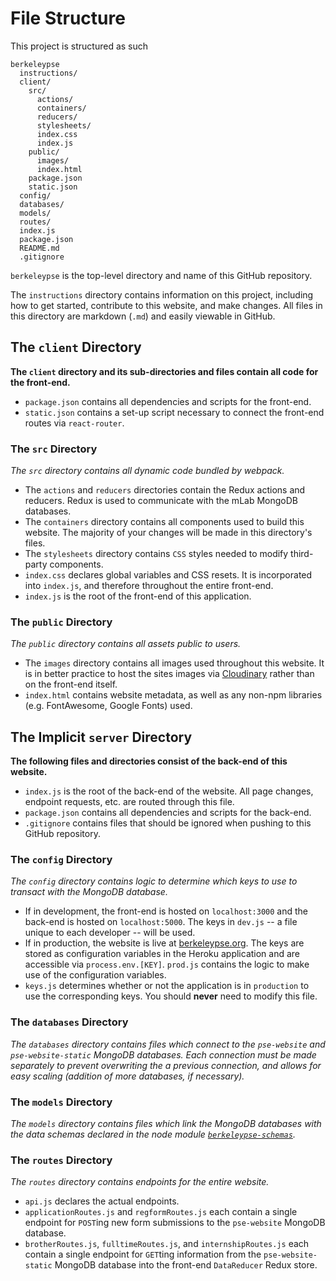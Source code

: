 # File Structure

This project is structured as such

```
berkeleypse
  instructions/
  client/
    src/
      actions/
      containers/
      reducers/
      stylesheets/
      index.css
      index.js
    public/
      images/
      index.html
    package.json
    static.json
  config/
  databases/
  models/
  routes/
  index.js
  package.json
  README.md
  .gitignore
```

`berkeleypse` is the top-level directory and name of this GitHub repository.

The `instructions` directory contains information on this project, including how to get started, contribute to this website, and make changes. All files in this directory are markdown (`.md`) and easily viewable in GitHub.

## The `client` Directory

**The `client` directory and its sub-directories and files contain all code for the front-end.**

* `package.json` contains all dependencies and scripts for the front-end.
* `static.json` contains a set-up script necessary to connect the front-end routes via `react-router`.

### The `src` Directory

_The `src` directory contains all dynamic code bundled by webpack._

* The `actions` and `reducers` directories contain the Redux actions and reducers. Redux is used to communicate with the mLab MongoDB databases.
* The `containers` directory contains all components used to build this website. The majority of your changes will be made in this directory's files.
* The `stylesheets` directory contains `CSS` styles needed to modify third-party components.
* `index.css` declares global variables and CSS resets. It is incorporated into `index.js`, and therefore throughout the entire front-end.
* `index.js` is the root of the front-end of this application.

### The `public` Directory

_The `public` directory contains all assets public to users._

* The `images` directory contains all images used throughout this website. It is in better practice to host the sites images via [Cloudinary](https://cloudinary.com/) rather than on the front-end itself.
* `index.html` contains website metadata, as well as any non-npm libraries (e.g. FontAwesome, Google Fonts) used.

## The Implicit `server` Directory

**The following files and directories consist of the back-end of this website.**

* `index.js` is the root of the back-end of the website. All page changes, endpoint requests, etc. are routed through this file.
* `package.json` contains all dependencies and scripts for the back-end.
* `.gitignore` contains files that should be ignored when pushing to this GitHub repository.

### The `config` Directory

_The `config` directory contains logic to determine which keys to use to transact with the MongoDB database._

* If in development, the front-end is hosted on `localhost:3000` and the back-end is hosted on `localhost:5000`. The keys in `dev.js` -- a file unique to each developer -- will be used.
* If in production, the website is live at [berkeleypse.org](http://berkeleypse.org). The keys are stored as configuration variables in the Heroku application and are accessible via `process.env.[KEY]`. `prod.js` contains the logic to make use of the configuration variables.
* `keys.js` determines whether or not the application is in `production` to use the corresponding keys. You should **never** need to modify this file.

### The `databases` Directory

_The `databases` directory contains files which connect to the `pse-website` and `pse-website-static` MongoDB databases. Each connection must be made separately to prevent overwriting the a previous connection, and allows for easy scaling (addition of more databases, if necessary)._

### The `models` Directory

_The `models` directory contains files which link the MongoDB databases with the data schemas declared in the node module [`berkeleypse-schemas`](https://www.npmjs.com/package/berkeleypse-schemas)._

### The `routes` Directory

_The `routes` directory contains endpoints for the entire website._

* `api.js` declares the actual endpoints.
* `applicationRoutes.js` and `regformRoutes.js` each contain a single endpoint for `POST`ing new form submissions to the `pse-website` MongoDB database.
* `brotherRoutes.js`, `fulltimeRoutes.js`, and `internshipRoutes.js` each contain a single endpoint for `GET`ting information from the `pse-website-static` MongoDB database into the front-end `DataReducer` Redux store.
